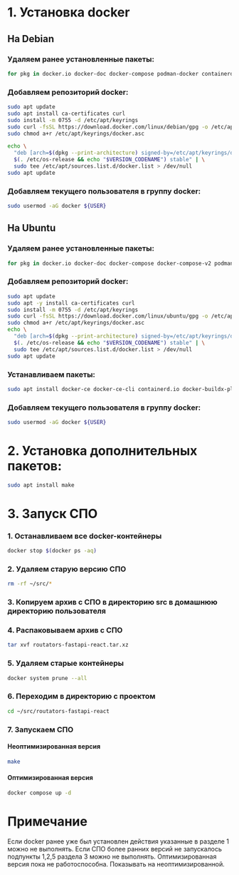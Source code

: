 # 1. Установка docker

## На Debian

### Удаляем ранее установленные пакеты:

```bash
for pkg in docker.io docker-doc docker-compose podman-docker containerd runc; do sudo apt remove $pkg; done
```

### Добавляем репозиторий docker:

```bash
sudo apt update
sudo apt install ca-certificates curl
sudo install -m 0755 -d /etc/apt/keyrings
sudo curl -fsSL https://download.docker.com/linux/debian/gpg -o /etc/apt/keyrings/docker.asc
sudo chmod a+r /etc/apt/keyrings/docker.asc

echo \
  "deb [arch=$(dpkg --print-architecture) signed-by=/etc/apt/keyrings/docker.asc] https://download.docker.com/linux/debian \
  $(. /etc/os-release && echo "$VERSION_CODENAME") stable" | \
  sudo tee /etc/apt/sources.list.d/docker.list > /dev/null
sudo apt update
```

### Добавляем текущего пользователя в группу docker:

```bash
sudo usermod -aG docker ${USER}
```

## На Ubuntu

### Удаляем ранее установленные пакеты:

```bash
for pkg in docker.io docker-doc docker-compose docker-compose-v2 podman-docker containerd runc; do sudo apt remove $pkg; done
```

### Добавляем репозиторий docker:

```bash
sudo apt update
sudo apt -y install ca-certificates curl
sudo install -m 0755 -d /etc/apt/keyrings
sudo curl -fsSL https://download.docker.com/linux/ubuntu/gpg -o /etc/apt/keyrings/docker.asc
sudo chmod a+r /etc/apt/keyrings/docker.asc
echo \
  "deb [arch=$(dpkg --print-architecture) signed-by=/etc/apt/keyrings/docker.asc] https://download.docker.com/linux/ubuntu \
  $(. /etc/os-release && echo "$VERSION_CODENAME") stable" | \
  sudo tee /etc/apt/sources.list.d/docker.list > /dev/null
sudo apt update
```

### Устанавливаем пакеты:

```bash
sudo apt install docker-ce docker-ce-cli containerd.io docker-buildx-plugin docker-compose-plugin
```

### Добавляем текущего пользователя в группу docker:

```bash
sudo usermod -aG docker ${USER}
```

# 2. Установка дополнительных пакетов:

```bash
sudo apt install make
```

# 3. Запуск СПО

### 1. Останавливаем все docker-контейнеры

```bash
docker stop $(docker ps -aq)
```

### 2. Удаляем старую версию СПО

```bash
rm -rf ~/src/*
```

### 3. Копируем архив с СПО в директорию src в домашнюю директорию пользователя

### 4. Распаковываем архив с СПО

```bash
tar xvf routators-fastapi-react.tar.xz
```

### 5. Удаляем старые контейнеры

```bash
docker system prune --all
```

### 6. Переходим в директорию с проектом

```bash
cd ~/src/routators-fastapi-react
```

### 7. Запускаем СПО

#### Неоптимизированная версия

```bash
make
```

#### Оптимизированная версия

```bash
docker compose up -d
```

# Примечание

Если docker ранее уже был установлен действия указанные в разделе 1 можно не выполнять.
Если СПО более ранних версий не запускалось подпункты 1,2,5 раздела 3 можно не выполнять.
Оптимизированная версия пока не работоспособна. Показывать на неоптимизированной.
